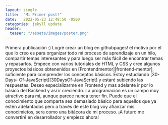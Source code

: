 ```yaml
---
layout: single
title:  "Mi Primer post!"
date:   2022-05-23 12:48:50 -0500
categories: jekyll update
header: 
  teaser: "/assets/images/poster.png"
---
```

<div class=text-justify>
Primera publicación :) Logré crear un blog en githubpages! el motivo por el que lo creo es para organizar todo mi proceso de aprendizaje en un hilo, compartir temas interesantes y para luego ser más fácil de encontrar temas y repasarlos. Empece con varios tutoriales de HTML y CSS y cree algunos proyectos básicos obtenenidos en [Frontendmentor][frontend-mentor], suficiente para comprender los conceptos básicos. Estoy estudiando [30-Days- Of-JavaScript][30DaysOf-JavaScript] y estaré subiendo las respuestas. Deseo especializarme en Frontend y mas adelante ir por lo básico del Backend y así ir creciendo. La programación es un campo muy atractivo para mi, aunque parece nunca tener fin. Puede que el conocimiento que comparta sea demasiado básico para aquellos que ya estén adelantados pero a través de este blog voy afianzar mis conocimietos, sera como una bitácora de mi proceso. ¡A futuro me convertiré en desarrollador y empiezo ahora!
</div>


[frontend-mentor]:     https://www.frontendmentor.io/
[30DaysOf-JavaScript]: https://github.com/Asabeneh/30-Days-Of-JavaScript
